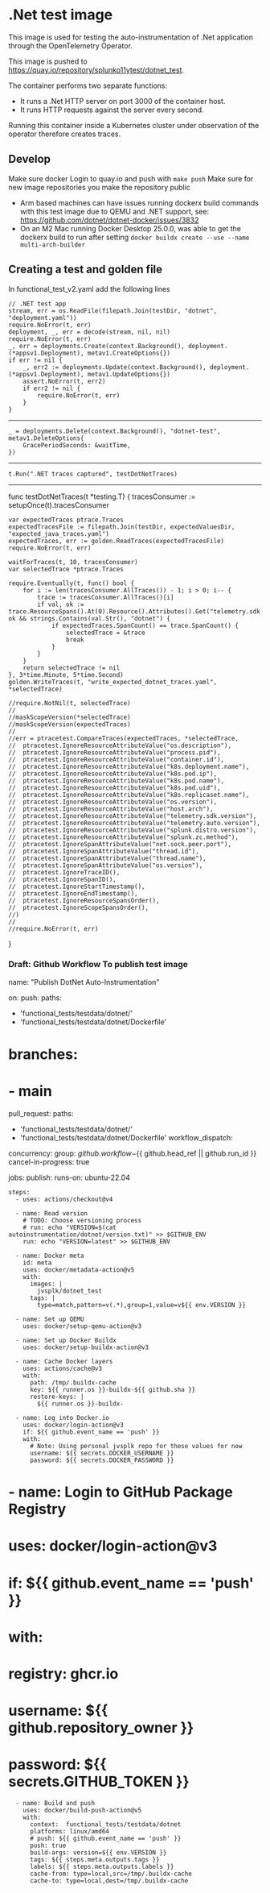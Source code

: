 # .Net test image

This image is used for testing the auto-instrumentation of .Net application through the OpenTelemetry Operator.

This image is pushed to https://quay.io/repository/splunko11ytest/dotnet_test.

The container performs two separate functions:
* It runs a .Net HTTP server on port 3000 of the container host.
* It runs HTTP requests against the server every second.

Running this container inside a Kubernetes cluster under observation of the operator therefore creates traces.

## Develop
Make sure docker
Login to quay.io and push with `make push`
Make sure for new image repositories you make the repository public
- Arm based machines can have issues running dockerx build commands with this test image due to QEMU and .NET support, see: https://github.com/dotnet/dotnet-docker/issues/3832
- On an M2 Mac running Docker Desktop 25.0.0, was able to get the dockerx build to run after setting `docker buildx create --use --name multi-arch-builder`
## Creating a test and golden file

In functional_test_v2.yaml add the following lines

	// .NET test app
	stream, err = os.ReadFile(filepath.Join(testDir, "dotnet", "deployment.yaml"))
	require.NoError(t, err)
	deployment, _, err = decode(stream, nil, nil)
	require.NoError(t, err)
	_, err = deployments.Create(context.Background(), deployment.(*appsv1.Deployment), metav1.CreateOptions{})
	if err != nil {
		_, err2 := deployments.Update(context.Background(), deployment.(*appsv1.Deployment), metav1.UpdateOptions{})
		assert.NoError(t, err2)
		if err2 != nil {
			require.NoError(t, err)
		}
	}

---
	_ = deployments.Delete(context.Background(), "dotnet-test", metav1.DeleteOptions{
		GracePeriodSeconds: &waitTime,
	})
---
	t.Run(".NET traces captured", testDotNetTraces)
---

func testDotNetTraces(t *testing.T) {
tracesConsumer := setupOnce(t).tracesConsumer

	var expectedTraces ptrace.Traces
	expectedTracesFile := filepath.Join(testDir, expectedValuesDir, "expected_java_traces.yaml")
	expectedTraces, err := golden.ReadTraces(expectedTracesFile)
	require.NoError(t, err)

	waitForTraces(t, 10, tracesConsumer)
	var selectedTrace *ptrace.Traces

	require.Eventually(t, func() bool {
		for i := len(tracesConsumer.AllTraces()) - 1; i > 0; i-- {
			trace := tracesConsumer.AllTraces()[i]
			if val, ok := trace.ResourceSpans().At(0).Resource().Attributes().Get("telemetry.sdk.language"); ok && strings.Contains(val.Str(), "dotnet") {
				if expectedTraces.SpanCount() == trace.SpanCount() {
					selectedTrace = &trace
					break
				}
			}
		}
		return selectedTrace != nil
	}, 3*time.Minute, 5*time.Second)
	golden.WriteTraces(t, "write_expected_dotnet_traces.yaml", *selectedTrace)

	//require.NotNil(t, selectedTrace)
	//
	//maskScopeVersion(*selectedTrace)
	//maskScopeVersion(expectedTraces)
	//
	//err = ptracetest.CompareTraces(expectedTraces, *selectedTrace,
	//	ptracetest.IgnoreResourceAttributeValue("os.description"),
	//	ptracetest.IgnoreResourceAttributeValue("process.pid"),
	//	ptracetest.IgnoreResourceAttributeValue("container.id"),
	//	ptracetest.IgnoreResourceAttributeValue("k8s.deployment.name"),
	//	ptracetest.IgnoreResourceAttributeValue("k8s.pod.ip"),
	//	ptracetest.IgnoreResourceAttributeValue("k8s.pod.name"),
	//	ptracetest.IgnoreResourceAttributeValue("k8s.pod.uid"),
	//	ptracetest.IgnoreResourceAttributeValue("k8s.replicaset.name"),
	//	ptracetest.IgnoreResourceAttributeValue("os.version"),
	//	ptracetest.IgnoreResourceAttributeValue("host.arch"),
	//	ptracetest.IgnoreResourceAttributeValue("telemetry.sdk.version"),
	//	ptracetest.IgnoreResourceAttributeValue("telemetry.auto.version"),
	//	ptracetest.IgnoreResourceAttributeValue("splunk.distro.version"),
	//	ptracetest.IgnoreResourceAttributeValue("splunk.zc.method"),
	//	ptracetest.IgnoreSpanAttributeValue("net.sock.peer.port"),
	//	ptracetest.IgnoreSpanAttributeValue("thread.id"),
	//	ptracetest.IgnoreSpanAttributeValue("thread.name"),
	//	ptracetest.IgnoreSpanAttributeValue("os.version"),
	//	ptracetest.IgnoreTraceID(),
	//	ptracetest.IgnoreSpanID(),
	//	ptracetest.IgnoreStartTimestamp(),
	//	ptracetest.IgnoreEndTimestamp(),
	//	ptracetest.IgnoreResourceSpansOrder(),
	//	ptracetest.IgnoreScopeSpansOrder(),
	//)
	//
	//require.NoError(t, err)
}

### Draft: Github Workflow To publish test image

name: "Publish DotNet Auto-Instrumentation"

on:
push:
paths:
- 'functional_tests/testdata/dotnet/'
- 'functional_tests/testdata/dotnet/Dockerfile'
#    branches:
#      - main
pull_request:
paths:
- 'functional_tests/testdata/dotnet/'
- 'functional_tests/testdata/dotnet/Dockerfile'
workflow_dispatch:

concurrency:
group: ${{ github.workflow }}-${{ github.head_ref || github.run_id }}
cancel-in-progress: true

jobs:
publish:
runs-on: ubuntu-22.04

    steps:
      - uses: actions/checkout@v4

      - name: Read version
        # TODO: Choose versioning process
        # run: echo "VERSION=$(cat autoinstrumentation/dotnet/version.txt)" >> $GITHUB_ENV
        run: echo "VERSION=latest" >> $GITHUB_ENV

      - name: Docker meta
        id: meta
        uses: docker/metadata-action@v5
        with:
          images: |
            jvsplk/dotnet_test
          tags: |
            type=match,pattern=v(.*),group=1,value=v${{ env.VERSION }}

      - name: Set up QEMU
        uses: docker/setup-qemu-action@v3

      - name: Set up Docker Buildx
        uses: docker/setup-buildx-action@v3

      - name: Cache Docker layers
        uses: actions/cache@v3
        with:
          path: /tmp/.buildx-cache
          key: ${{ runner.os }}-buildx-${{ github.sha }}
          restore-keys: |
            ${{ runner.os }}-buildx-

      - name: Log into Docker.io
        uses: docker/login-action@v3
        if: ${{ github.event_name == 'push' }}
        with:
          # Note: Using personal jvsplk repo for these values for now
          username: ${{ secrets.DOCKER_USERNAME }}
          password: ${{ secrets.DOCKER_PASSWORD }}

#      - name: Login to GitHub Package Registry
#        uses: docker/login-action@v3
#        if: ${{ github.event_name == 'push' }}
#        with:
#          registry: ghcr.io
#          username: ${{ github.repository_owner }}
#          password: ${{ secrets.GITHUB_TOKEN }}

      - name: Build and push
        uses: docker/build-push-action@v5
        with:
          context:  functional_tests/testdata/dotnet
          platforms: linux/amd64
          # push: ${{ github.event_name == 'push' }}
          push: true
          build-args: version=${{ env.VERSION }}
          tags: ${{ steps.meta.outputs.tags }}
          labels: ${{ steps.meta.outputs.labels }}
          cache-from: type=local,src=/tmp/.buildx-cache
          cache-to: type=local,dest=/tmp/.buildx-cache
